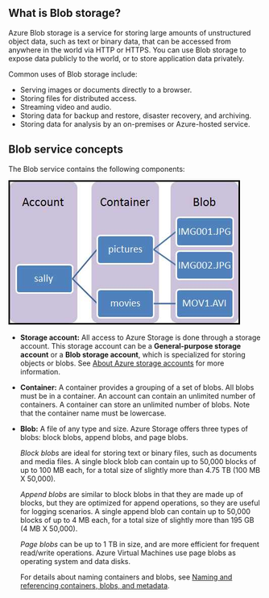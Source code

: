 <!--ms.date: 08/28/2017-->
## What is Blob storage?
Azure Blob storage is a service for storing large amounts of unstructured object data, such as text or binary data, that can be accessed from anywhere in the world via HTTP or HTTPS. You can use Blob storage to expose data publicly to the world, or to store application data privately.

Common uses of Blob storage include:

* Serving images or documents directly to a browser.
* Storing files for distributed access.
* Streaming video and audio.
* Storing data for backup and restore, disaster recovery, and archiving.
* Storing data for analysis by an on-premises or Azure-hosted service.

## Blob service concepts
The Blob service contains the following components:

![Diagram of Blob service architecture](./media/storage-blob-concepts-include/blob1.png)

* **Storage account:** All access to Azure Storage is done through a storage account. This storage account can be a **General-purpose storage account** or a **Blob storage account**, which is specialized for storing objects or blobs. See [About Azure storage accounts](../articles/storage/common/storage-create-storage-account.md) for more information.
* **Container:** A container provides a grouping of a set of blobs. All blobs must be in a container. An account can contain an unlimited number of containers. A container can store an unlimited number of blobs. Note that the container name must be lowercase.
* **Blob:** A file of any type and size. Azure Storage offers three types of blobs: block blobs, append blobs, and page blobs.
  
    *Block blobs* are ideal for storing text or binary files, such as documents and media files. A single block blob can contain up to 50,000 blocks of up to 100 MB each, for a total size of slightly more than 4.75 TB (100 MB X 50,000). 

    *Append blobs* are similar to block blobs in that they are made up of blocks, but they are optimized for append operations, so they are useful for logging scenarios. A single append blob can contain up to 50,000 blocks of up to 4 MB each, for a total size of slightly more than 195 GB (4 MB X 50,000).
  
    *Page blobs* can be up to 1 TB in size, and are more efficient for frequent read/write operations. Azure Virtual Machines use page blobs as operating system and data disks.
  
    For details about naming containers and blobs, see [Naming and referencing containers, blobs, and metadata](https://docs.microsoft.com/rest/api/storageservices/Naming-and-Referencing-Containers--Blobs--and-Metadata).

